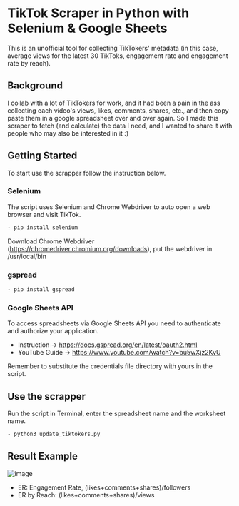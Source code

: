 # TikTok Scraper in Python with Selenium & Google Sheets
This is an unofficial tool for collecting TikTokers' metadata (in this case, average views for the latest 30 TikToks, engagement rate and engagement rate by reach).

## Background
I collab with a lot of TikTokers for work, and it had been a pain in the ass collecting each video's views, likes, comments, shares, etc., and then copy paste them in a google spreadsheet over and over again. So I made this scraper to fetch (and calculate) the data I need, and I wanted to share it with people who may also be interested in it :)

## Getting Started
To start use the scrapper follow the instruction below.

### Selenium
The script uses Selenium and Chrome Webdriver to auto open a web browser and visit TikTok.
```sh
- pip install selenium
```
Download Chrome Webdriver (https://chromedriver.chromium.org/downloads), put the webdriver in /usr/local/bin

### gspread
```sh
- pip install gspread
```

### Google Sheets API
To access spreadsheets via Google Sheets API you need to authenticate and authorize your application.
- Instruction -> https://docs.gspread.org/en/latest/oauth2.html
- YouTube Guide -> https://www.youtube.com/watch?v=bu5wXjz2KvU

Remember to substitute the credentials file directory with yours in the script.

## Use the scrapper
Run the script in Terminal, enter the spreadsheet name and the worksheet name.
```sh
- python3 update_tiktokers.py
```

## Result Example
![image](https://user-images.githubusercontent.com/49832190/188074532-1ffa3149-8fc3-444d-985e-8e1ff34bdec0.png)

- ER: Engagement Rate, (likes+comments+shares)/followers
- ER by Reach: (likes+comments+shares)/views
